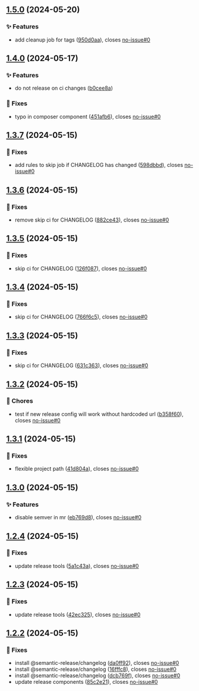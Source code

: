 ## [1.5.0](https://gitlab.moselwal.io/devops/ci-cd-components/release-tools/compare/1.4.0...1.5.0) (2024-05-20)


### :sparkles: Features

* add cleanup job for tags ([950d0aa](https://gitlab.moselwal.io/devops/ci-cd-components/release-tools/commit/950d0aa3974ea6e163a42465b5638d2fc9e7b0a0)), closes [no-issue#0](https://gitlab.moselwal.io/devops/no-issue/issues/0)

## [1.4.0](https://gitlab.moselwal.io/devops/ci-cd-components/release-tools/compare/1.3.7...1.4.0) (2024-05-17)


### :sparkles: Features

* do not release on ci changes ([b0cee8a](https://gitlab.moselwal.io/devops/ci-cd-components/release-tools/commit/b0cee8a16771e2a3dbaa8368fa1062f7655db19e))


### :bug: Fixes

* typo in composer component ([451afb6](https://gitlab.moselwal.io/devops/ci-cd-components/release-tools/commit/451afb62f8f32fd350b9e7c763bbe1fc4e8faa91)), closes [no-issue#0](https://gitlab.moselwal.io/devops/no-issue/issues/0)

## [1.3.7](https://gitlab.moselwal.io/devops/ci-cd-components/release-tools/compare/1.3.6...1.3.7) (2024-05-15)


### :bug: Fixes

* add rules to skip job if CHANGELOG has changed ([598dbbd](https://gitlab.moselwal.io/devops/ci-cd-components/release-tools/commit/598dbbd29dd896697a03737e9d2500b878e0ab72)), closes [no-issue#0](https://gitlab.moselwal.io/devops/no-issue/issues/0)

## [1.3.6](https://gitlab.moselwal.io/devops/ci-cd-components/release-tools/compare/1.3.5...1.3.6) (2024-05-15)


### :bug: Fixes

* remove skip ci for CHANGELOG ([882ce43](https://gitlab.moselwal.io/devops/ci-cd-components/release-tools/commit/882ce437220a802ddad653ec8d6cdca4eda17c48)), closes [no-issue#0](https://gitlab.moselwal.io/devops/no-issue/issues/0)

## [1.3.5](https://gitlab.moselwal.io/devops/ci-cd-components/release-tools/compare/1.3.4...1.3.5) (2024-05-15)


### :bug: Fixes

* skip ci for CHANGELOG ([126f087](https://gitlab.moselwal.io/devops/ci-cd-components/release-tools/commit/126f087e8ce6473981b80a6113538d4ea80f6316)), closes [no-issue#0](https://gitlab.moselwal.io/devops/no-issue/issues/0)

## [1.3.4](https://gitlab.moselwal.io/devops/ci-cd-components/release-tools/compare/1.3.3...1.3.4) (2024-05-15)


### :bug: Fixes

* skip ci for CHANGELOG ([766f6c5](https://gitlab.moselwal.io/devops/ci-cd-components/release-tools/commit/766f6c5cc613fa1f6b40a3f0d88a68b5f86efd5d)), closes [no-issue#0](https://gitlab.moselwal.io/devops/no-issue/issues/0)

## [1.3.3](https://gitlab.moselwal.io/devops/ci-cd-components/release-tools/compare/1.3.2...1.3.3) (2024-05-15)


### :bug: Fixes

* skip ci for CHANGELOG ([631c363](https://gitlab.moselwal.io/devops/ci-cd-components/release-tools/commit/631c36300fe8bad8b325cd2cc677476ec1278011)), closes [no-issue#0](https://gitlab.moselwal.io/devops/no-issue/issues/0)

## [1.3.2](https://gitlab.moselwal.io/devops/ci-cd-components/release-tools/compare/1.3.1...1.3.2) (2024-05-15)


### :repeat: Chores

* test if new release config will work without hardcoded url ([b358f60](https://gitlab.moselwal.io/devops/ci-cd-components/release-tools/commit/b358f60adb3ef0e8cf60b5a785bcc09720738f61)), closes [no-issue#0](https://gitlab.moselwal.io/devops/no-issue/issues/0)

## [1.3.1](https://gitlab.moselwal.io/devops/ci-cd-components/release-tools/compare/1.3.0...1.3.1) (2024-05-15)


### :bug: Fixes

* flexible project path ([41d804a](https://gitlab.moselwal.io/devops/ci-cd-components/release-tools/commit/41d804a01e447a2ff246d854a8171c337f69bd14)), closes [no-issue#0](https://gitlab.moselwal.io/devops/no-issue/issues/0)

## [1.3.0](https://gitlab.moselwal.io/devops/ci-cd-components/release-tools/compare/1.2.4...1.3.0) (2024-05-15)


### :sparkles: Features

* disable semver in mr ([eb769d8](https://gitlab.moselwal.io/devops/ci-cd-components/release-tools/commit/eb769d81ddd5a9f211b3804d7e00367c10fd5f53)), closes [no-issue#0](https://gitlab.moselwal.io/devops/no-issue/issues/0)

## [1.2.4](https://gitlab.moselwal.io/devops/ci-cd-components/release-tools/compare/1.2.3...1.2.4) (2024-05-15)


### :bug: Fixes

* update release tools ([5a1c43a](https://gitlab.moselwal.io/devops/ci-cd-components/release-tools/commit/5a1c43a5b85ed728e57272f4e6e8a3059f920a3c)), closes [no-issue#0](https://gitlab.moselwal.io/devops/no-issue/issues/0)

## [1.2.3](https://gitlab.moselwal.io/devops/ci-cd-components/release-tools/compare/1.2.2...1.2.3) (2024-05-15)


### :bug: Fixes

* update release tools ([42ec325](https://gitlab.moselwal.io/devops/ci-cd-components/release-tools/commit/42ec325ec3a5333d160ace1b76716d94b5779d6a)), closes [no-issue#0](https://gitlab.moselwal.io/devops/no-issue/issues/0)

## [1.2.2](https://gitlab.moselwal.io/devops/ci-cd-components/release-tools/compare/1.2.1...1.2.2) (2024-05-15)


### :bug: Fixes

* install @semantic-release/changelog ([da0ff92](https://gitlab.moselwal.io/devops/ci-cd-components/release-tools/commit/da0ff92c65cba4f2063f4ca870192e280cbca5d9)), closes [no-issue#0](https://gitlab.moselwal.io/devops/no-issue/issues/0)
* install @semantic-release/changelog ([16fffc8](https://gitlab.moselwal.io/devops/ci-cd-components/release-tools/commit/16fffc8e09b518b302892a1a96b814e17867e71c)), closes [no-issue#0](https://gitlab.moselwal.io/devops/no-issue/issues/0)
* install @semantic-release/changelog ([dcb769f](https://gitlab.moselwal.io/devops/ci-cd-components/release-tools/commit/dcb769f531f0c6aaed2d948b711339b5ad9f6f06)), closes [no-issue#0](https://gitlab.moselwal.io/devops/no-issue/issues/0)
* update release components ([85c2e21](https://gitlab.moselwal.io/devops/ci-cd-components/release-tools/commit/85c2e21525ccbb375e95360d9713007afb86bcd4)), closes [no-issue#0](https://gitlab.moselwal.io/devops/no-issue/issues/0)
